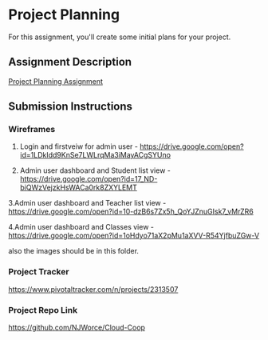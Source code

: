 # Project Planning
For this assignment, you'll create some initial plans for your project.

## Assignment Description
[Project Planning Assignment](https://education.launchcode.org/liftoff/assignments/planning/)

## Submission Instructions

### Wireframes
1. Login and firstveiw for admin user - https://drive.google.com/open?id=1LDkIdd9KnSe7LWLrqMa3iMayACgSYUno

2. Admin user dashboard and Student list view - https://drive.google.com/open?id=17_ND-biQWzVejzkHsWACa0rk8ZXYLEMT

3.Admin user dashboard and Teacher list view - https://drive.google.com/open?id=10-dzB6s7Zx5h_QoYJZnuGIsk7_vMrZR6

4.Admin user dashboard and Classes view  - https://drive.google.com/open?id=1oHdyo71aX2pMu1aXVV-R54YjfbuZGw-V

also the images should be in this folder. 

### Project Tracker


https://www.pivotaltracker.com/n/projects/2313507


### Project Repo Link


https://github.com/NJWorce/Cloud-Coop